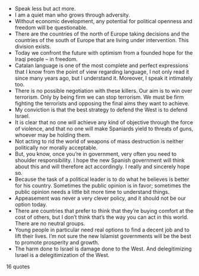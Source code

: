  - Speak less but act more.
 - I am a quiet man who grows through adversity.
 - Without economic development, any potential for political openness and freedom will be questionable.
 - There are the countries of the north of Europe taking decisions and the countries of the south of Europe that are living under intervention. This division exists.
 - Today we confront the future with optimism from a founded hope for the Iraqi people – in freedom.
 - Catalan language is one of the most complete and perfect expressions that I know from the point of view regarding language, I not only read it since many years ago, but I understand it. Moreover, I speak it intimately too.
 - There is no possible negotiation with these killers. Our aim is to win over terrorism. Only by being firm we can stop terrorism. We must be firm fighting the terrorists and opposing the final aims they want to achieve.
 - My conviction is that the best strategy to defend the West is to defend Israel.
 - It is clear that no one will achieve any kind of objective through the force of violence, and that no one will make Spaniards yield to threats of guns, whoever may be holding them.
 - Not acting to rid the world of weapons of mass destruction is neither politically nor morally acceptable.
 - But, you know, once you’re in government, very often you need to shoulder responsibility. I hope the new Spanish government will think about this and will therefore act accordingly. I really and sincerely hope so.
 - Because the task of a political leader is to do what he believes is better for his country. Sometimes the public opinion is in favor; sometimes the public opinion needs a little bit more time to understand things.
 - Appeasement was never a very clever policy, and it should not be our option today.
 - There are countries that prefer to think that they’re buying comfort at the cost of others, but I don’t think that’s the way you can act in this world. There are no neutral groups.
 - Young people in particular need real options to find a decent job and to lift their lives. I’m not sure the new Islamist governments will be the best to promote prosperity and growth.
 - The harm done to Israel is damage done to the West. And delegitimizing Israel is a delegitimization of the West.

16 quotes